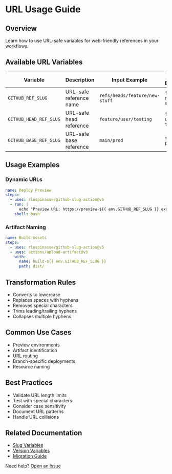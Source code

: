 # URL Usage Guide

## Overview

Learn how to use URL-safe variables for web-friendly references in your workflows.

## Available URL Variables

| Variable               | Description             | Input Example                  | Output Example         |
| ---------------------- | ----------------------- | ------------------------------ | ---------------------- |
| `GITHUB_REF_SLUG`      | URL-safe reference name | `refs/heads/feature/new-stuff` | `feature-new-stuff`    |
| `GITHUB_HEAD_REF_SLUG` | URL-safe head reference | `feature/user/testing`         | `feature-user-testing` |
| `GITHUB_BASE_REF_SLUG` | URL-safe base reference | `main/prod`                    | `main-prod`            |

## Usage Examples

### Dynamic URLs

```yaml
name: Deploy Preview
steps:
  - uses: rlespinasse/github-slug-action@v5
  - run: |
      echo "Preview URL: https://preview-${{ env.GITHUB_REF_SLUG }}.example.com"
    shell: bash
```

### Artifact Naming

```yaml
name: Build Assets
steps:
  - uses: rlespinasse/github-slug-action@v5
  - uses: actions/upload-artifact@v3
    with:
      name: build-${{ env.GITHUB_REF_SLUG }}
      path: dist/
```

## Transformation Rules

- Converts to lowercase
- Replaces spaces with hyphens
- Removes special characters
- Trims leading/trailing hyphens
- Collapses multiple hyphens

## Common Use Cases

- Preview environments
- Artifact identification
- URL routing
- Branch-specific deployments
- Resource naming

## Best Practices

- Validate URL length limits
- Test with special characters
- Consider case sensitivity
- Document URL patterns
- Handle URL collisions

## Related Documentation

- [Slug Variables](slug-variables.md)
- [Version Variables](version-variables.md)
- [Migration Guide](migration-guide.md)

Need help? [Open an issue](https://github.com/rlespinasse/github-slug-action/issues)
